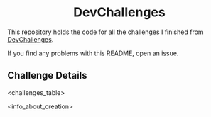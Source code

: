 <h1 align="center">DevChallenges</h1>

This repository holds the code for all the challenges I finished from [DevChallenges](https://devchallenges.io).

If you find any problems with this README, open an issue.

## Challenge Details

<challenges_table>

<info_about_creation>
